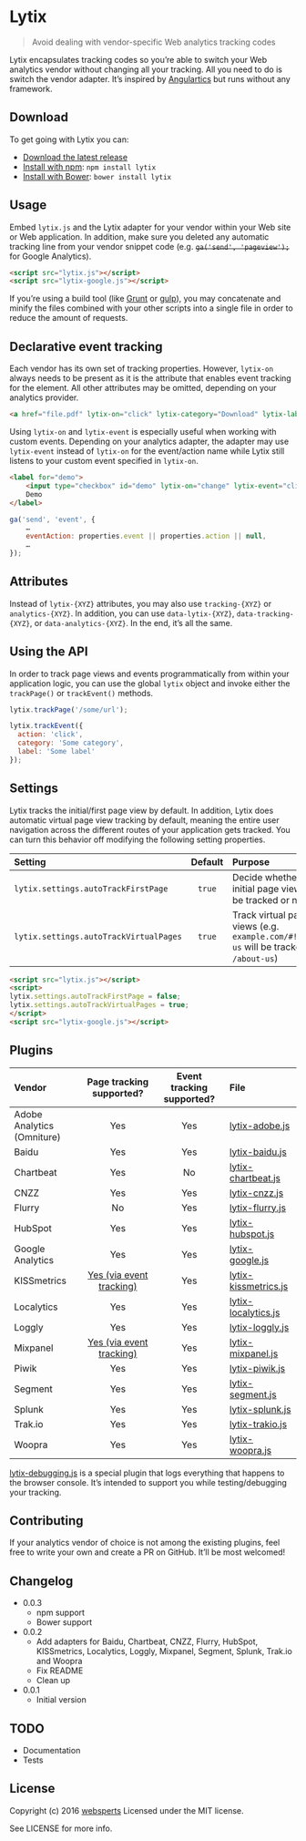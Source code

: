 # Lytix

> Avoid dealing with vendor-specific Web analytics tracking codes

Lytix encapsulates tracking codes so you’re able to switch your Web analytics vendor without changing all your tracking. All you need to do is switch the vendor adapter. It’s inspired by [Angulartics](http://luisfarzati.github.io/angulartics/) but runs without any framework.

## Download

To get going with Lytix you can:

- [Download the latest release](https://github.com/websperts/lytix/archive/master.zip)
- [Install with npm](https://www.npmjs.com/): `npm install lytix`
- [Install with Bower](http://bower.io/): `bower install lytix`

## Usage

Embed `lytix.js` and the Lytix adapter for your vendor within your Web site or Web application. In addition, make sure you deleted any automatic tracking line from your vendor snippet code (e.g. ~~`ga('send', 'pageview');`~~ for Google Analytics).

```html
<script src="lytix.js"></script>
<script src="lytix-google.js"></script>
```

If you’re using a build tool (like [Grunt](http://gruntjs.com/) or [gulp](http://gulpjs.com/)), you may concatenate and minify the files combined with your other scripts into a single file in order to reduce the amount of requests.

## Declarative event tracking

Each vendor has its own set of tracking properties. However, `lytix-on` always needs to be present as it is the attribute that enables event tracking for the element. All other attributes may be omitted, depending on your analytics provider.

```html
<a href="file.pdf" lytix-on="click" lytix-category="Download" lytix-label="Demo123.zip">Download</a>
```

Using `lytix-on` and `lytix-event` is especially useful when working with custom events. Depending on your analytics adapter, the adapter may use `lytix-event` instead of `lytix-on` for the event/action name while Lytix still listens to your custom event specified in `lytix-on`.

```html
<label for="demo">
    <input type="checkbox" id="demo" lytix-on="change" lytix-event="click" lytix-category="Checkbox" lytix-label="confirm_terms">
    Demo
</label>
```

```js
ga('send', 'event', {
    …
    eventAction: properties.event || properties.action || null,
    …
});
```

## Attributes

Instead of `lytix-{XYZ}` attributes, you may also use `tracking-{XYZ}` or `analytics-{XYZ}`. In addition, you can use `data-lytix-{XYZ}`, `data-tracking-{XYZ}`, or `data-analytics-{XYZ}`. In the end, it’s all the same.

## Using the API

In order to track page views and events programmatically from within your application logic, you can use the global `lytix` object and invoke either the `trackPage()` or `trackEvent()` methods.

```js
lytix.trackPage('/some/url');
```

```js
lytix.trackEvent({
  action: 'click',
  category: 'Some category',
  label: 'Some label'
});
```

## Settings

Lytix tracks the initial/first page view by default. In addition, Lytix does automatic virtual page view tracking by default, meaning the entire user navigation across the different routes of your application gets tracked. You can turn this behavior off modifying the following setting properties.

| Setting                                | Default | Purpose                                                                                   |
|:---------------------------------------|:-------:|:------------------------------------------------------------------------------------------|
| `lytix.settings.autoTrackFirstPage`    | `true`  | Decide whether the initial page view shall be tracked or not                              |
| `lytix.settings.autoTrackVirtualPages` | `true`  | Track virtual page views (e.g. `example.com/#!/about-us` will be tracked as `/about-us`)  |

```html
<script src="lytix.js"></script>
<script>
lytix.settings.autoTrackFirstPage = false;
lytix.settings.autoTrackVirtualPages = true;
</script>
<script src="lytix-google.js"></script>
```

## Plugins

| Vendor                     | Page tracking supported?                                                                                                  | Event tracking supported? | File                                                                                            |
|:---------------------------|:-------------------------------------------------------------------------------------------------------------------------:|:-------------------------:|:------------------------------------------------------------------------------------------------|
| Adobe Analytics (Omniture) | Yes                                                                                                                       | Yes                       | [lytix-adobe.js](https://github.com/websperts/lytix/blob/master/lytix-adobe.js)                 |
| Baidu                      | Yes                                                                                                                       | Yes                       | [lytix-baidu.js](https://github.com/websperts/lytix/blob/master/lytix-baidu.js)                 |
| Chartbeat                  | Yes                                                                                                                       | No                        | [lytix-chartbeat.js](https://github.com/websperts/lytix/blob/master/lytix-chartbeat.js)         |
| CNZZ                       | Yes                                                                                                                       | Yes                       | [lytix-cnzz.js](https://github.com/websperts/lytix/blob/master/lytix-cnzz.js)                   |
| Flurry                     | No                                                                                                                        | Yes                       | [lytix-flurry.js](https://github.com/websperts/lytix/blob/master/lytix-flurry.js)               |
| HubSpot                    | Yes                                                                                                                       | Yes                       | [lytix-hubspot.js](https://github.com/websperts/lytix/blob/master/lytix-hubspot.js)             |
| Google Analytics           | Yes                                                                                                                       | Yes                       | [lytix-google.js](https://github.com/websperts/lytix/blob/master/lytix-google.js)               |
| KISSmetrics                | [Yes (via event tracking)](//support.kissmetrics.com/apis/javascript/javascript-specific/#tracking-individual-page-views) | Yes                       | [lytix-kissmetrics.js](https://github.com/websperts/lytix/blob/master/lytix-kissmetrics.js)     |
| Localytics                 | Yes                                                                                                                       | Yes                       | [lytix-localytics.js](https://github.com/websperts/lytix/blob/master/lytix-localytics.js)       |
| Loggly                     | Yes                                                                                                                       | Yes                       | [lytix-loggly.js](https://github.com/websperts/lytix/blob/master/lytix-loggly.js)               |
| Mixpanel                   | [Yes (via event tracking)](//mixpanel.com/docs/getting-started/events-vs-page-views)                                      | Yes                       | [lytix-mixpanel.js](https://github.com/websperts/lytix/blob/master/lytix-mixpanel.js)           |
| Piwik                      | Yes                                                                                                                       | Yes                       | [lytix-piwik.js](https://github.com/websperts/lytix/blob/master/lytix-piwik.js)                 |
| Segment                    | Yes                                                                                                                       | Yes                       | [lytix-segment.js](https://github.com/websperts/lytix/blob/master/lytix-segment.js)             |
| Splunk                     | Yes                                                                                                                       | Yes                       | [lytix-splunk.js](https://github.com/websperts/lytix/blob/master/lytix-splunk.js)               |
| Trak.io                    | Yes                                                                                                                       | Yes                       | [lytix-trakio.js](https://github.com/websperts/lytix/blob/master/lytix-trakio.js)               |
| Woopra                     | Yes                                                                                                                       | Yes                       | [lytix-woopra.js](https://github.com/websperts/lytix/blob/master/lytix-woopra.js)               |

[lytix-debugging.js](https://github.com/websperts/lytix/blob/master/lytix-debugging.js) is a special plugin that logs everything that happens to the browser console. It’s intended to support you while testing/debugging your tracking.

## Contributing

If your analytics vendor of choice is not among the existing plugins, feel free to write your own and create a PR on GitHub. It’ll be most welcomed!

## Changelog

* 0.0.3
  * npm support
  * Bower support
* 0.0.2
  * Add adapters for Baidu, Chartbeat, CNZZ, Flurry, HubSpot, KISSmetrics, Localytics, Loggly, Mixpanel, Segment, Splunk, Trak.io and Woopra
  * Fix README
  * Clean up
* 0.0.1
  * Initial version

## TODO

- Documentation
- Tests

## License

Copyright (c) 2016 [websperts](http://websperts.com/)
Licensed under the MIT license.

See LICENSE for more info.
